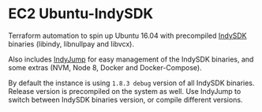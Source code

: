 # EC2 Ubuntu-IndySDK

Terraform automation to spin up Ubuntu 16.04 with precompiled [IndySDK](https://github.com/hyperledger/indy-sdk) 
binaries (libindy, libnullpay and libvcx).

Also includes [IndyJump](https://github.com/Patrik-Stas/indyjump) 
for easy management of the IndySDK binaries, and some extras (NVM, Node 8, Docker and Docker-Compose).

By default the instance is using `1.8.3 debug` version of all IndySDK binaries. Release version is precompiled on the 
system as well.  Use IndyJump to switch between IndySDK binaries version, or compile different versions. 